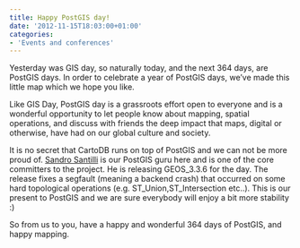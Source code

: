 ```yaml
---
title: Happy PostGIS day!
date: '2012-11-15T18:03:00+01:00'
categories:
- 'Events and conferences'
---
```


Yesterday was GIS day, so naturally today, and the next 364 days, are PostGIS days. In order to celebrate a year of PostGIS days, we’ve made this little map which we hope you like.

Like GIS Day, PostGIS day is a grassroots effort open to everyone and is a wonderful opportunity to let people know about mapping, spatial operations, and discuss with friends the deep impact that maps, digital or otherwise, have had on our global culture and society.

It is no secret that CartoDB runs on top of PostGIS and we can not be more proud of. <a href="http://www.vizzuality.com/team/sandro">Sandro Santilli</a> is our PostGIS guru here and is one of the core committers to the project. He is releasing GEOS_3.3.6 for the day. The release fixes a segfault (meaning a backend crash) that occurred on some hard topological operations (e.g. ST_Union,ST_Intersection etc..). This is our present to PostGIS and we are sure everybody will enjoy a bit more stability :)

So from us to you, have a happy and wonderful 364 days of PostGIS, and happy mapping.
